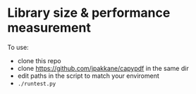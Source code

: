 # Library size & performance measurement

To use:

- clone this repo
- clone https://github.com/jpakkane/capypdf in the same dir
- edit paths in the script to match your enviroment
- `./runtest.py`
